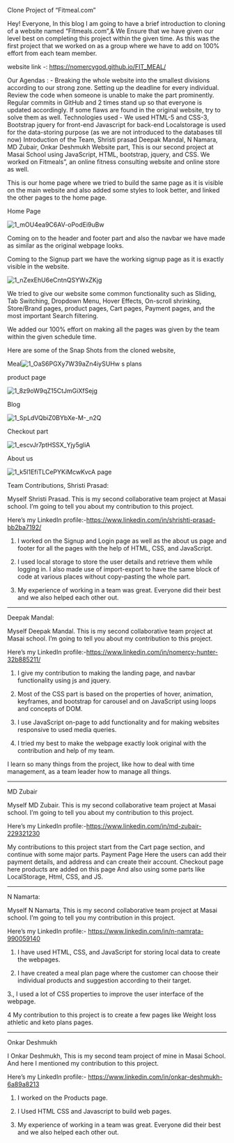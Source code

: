 Clone Project of “Fitmeal.com”

Hey! Everyone, In this blog I am going to have a brief introduction to cloning of a website named “Fitmeals.com”,& We Ensure that we have given our level best on completing this project within the given time. As this was the first project that we worked on as a group where we have to add on 100% effort from each team member.

website link -: https://nomercygod.github.io/FIT_MEAL/

Our Agendas : -
Breaking the whole website into the smallest divisions according to our strong zone.
Setting up the deadline for every individual.
Review the code when someone is unable to make the part prominently.
Regular commits in GitHub and 2 times stand up so that everyone is updated accordingly.
If some flaws are found in the original website, try to solve them as well.
Technologies used -
We used HTML-5 and CSS-3, Bootstrap jquery for front-end
Javascript for back-end
Localstorage is used for the data-storing purpose (as we are not introduced to the databases till now)
Introduction of the Team,
Shristi prasad
Deepak Mandal,
N Namara,
MD Zubair,
Onkar Deshmukh
Website part,
This is our second project at Masai School using JavaScript, HTML, bootstrap, jquery, and CSS. We worked on Fitmeals”, an online fitness consulting website and online store as well.

This is our home page where we tried to build the same page as it is visible on the main website and also added some styles to look better, and linked the other pages to the home page.

Home Page


![1_mOU4ea9C6AV-oPodEi9uBw](https://user-images.githubusercontent.com/101566430/167442012-e145c179-490f-4b12-bfdc-021ebe098c7d.png)




Coming on to the header and footer part and also the navbar we have made as similar as the original webpage looks.


Coming to the Signup part we have the working signup page as it is exactly visible in the website.


![1_nZexEhU6eCntnQSYWxZKjg](https://user-images.githubusercontent.com/101566430/167441828-81efac79-bdfb-4c9f-8b5b-ecd358b0eb8b.png)


We tried to give our website some common functionality such as Sliding, Tab Switching, Dropdown Menu, Hover Effects, On-scroll shrinking, Store/Brand pages, product pages, Cart pages, Payment pages, and the most important Search filtering.


We added our 100% effort on making all the pages was given by the team within the given schedule time.

Here are some of the Snap Shots from the cloned website,



Meal![1_OaS6PGXy7W39aZn4iySUHw](https://user-images.githubusercontent.com/101566430/167441918-80e6199f-38de-465d-8089-8e0fbc28eb5c.png)
s plans

product page


![1_8z9oW9qZ15CtJmGiXfSejg](https://user-images.githubusercontent.com/101566430/167441913-281dbdf6-02b7-4305-bb52-d2cf2fb6fe4f.png)


Blog

![1_SpLdVQbiZ0BYbXe-M-_n2Q](https://user-images.githubusercontent.com/101566430/167442093-1aec27ef-3135-4603-ac09-bc1b559f988b.png)

Checkout part


![1_escvJr7ptHSSX_Yjy5gliA](https://user-images.githubusercontent.com/101566430/167442121-2e31fdf9-fbef-4298-9271-3028e6371d82.png)


About us


![1_k5l1EfiTLCePYKiMcwKvcA](https://user-images.githubusercontent.com/101566430/167442138-82d53215-df6f-4005-9912-f45e0934f8b7.png)
page

Team Contributions,
Shristi Prasad:

Myself Shristi Prasad. This is my second collaborative team project at Masai school. I’m going to tell you about my contribution to this project.

Here’s my LinkedIn profile:-https://www.linkedin.com/in/shrishti-prasad-bb2ba7192/

1. I worked on the Signup and Login page as well as the about us page and footer for all the pages with the help of HTML, CSS, and JavaScript.

2. I used local storage to store the user details and retrieve them while logging in. I also made use of import-export to have the same block of code at various places without copy-pasting the whole part.

3. My experience of working in a team was great. Everyone did their best and we also helped each other out.

___________________________________________________________________

Deepak Mandal:

Myself Deepak Mandal. This is my second collaborative team project at Masai school. I’m going to tell you about my contribution to this project.

Here’s my LinkedIn profile:-https://www.linkedin.com/in/nomercy-hunter-32b885211/

1. I give my contribution to making the landing page, and navbar functionality using js and jquery.

2. Most of the CSS part is based on the properties of hover, animation, keyframes, and bootstrap for carousel and on JavaScript using loops and concepts of DOM.

3. I use JavaScript on-page to add functionality and for making websites responsive to used media queries.

4. I tried my best to make the webpage exactly look original with the contribution and help of my team.

I learn so many things from the project, like how to deal with time management, as a team leader how to manage all things.

___________________________________________________________________

MD Zubair

Myself MD Zubair. This is my second collaborative team project at Masai school. I’m going to tell you about my contribution to this project.

Here’s my LinkedIn profile:-https://www.linkedin.com/in/md-zubair-229321230

My contributions to this project start from the Cart page section, and continue with some major parts.
Payment Page Here the users can add their payment details, and address and can create their account.
Checkout page here products are added on this page
And also using some parts like LocalStorage, Html, CSS, and JS.

___________________________________________________________________

N Namarta:

Myself N Namarta, This is my second collaborative team project at Masai school. I’m going to tell you my contribution in this project.

Here’s my LinkedIn profile:- https://www.linkedin.com/in/n-namrata-990059140

1. I have used HTML, CSS, and JavaScript for storing local data to create the webpages.

2. I have created a meal plan page where the customer can choose their individual products and suggestion according to their target.

3., I used a lot of CSS properties to improve the user interface of the webpage.

4 My contribution to this project is to create a few pages like Weight loss athletic and keto plans pages.

_____________________________________________________________

Onkar Deshmukh

I Onkar Deshmukh, This is my second team project of mine in Masai School. And here I mentioned my contribution to this project.

Here’s my LinkedIn profile:- https://www.linkedin.com/in/onkar-deshmukh-6a89a8213

1. I worked on the Products page.

2. I Used HTML CSS and Javascript to build web pages.

3. My experience of working in a team was great. Everyone did their best and we also helped each other out.
